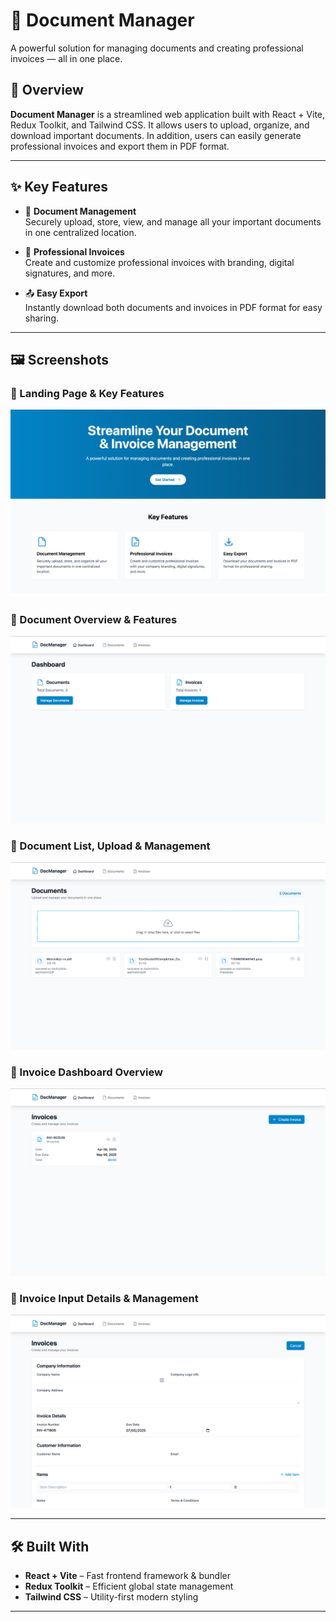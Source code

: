 # 📄 Document Manager

A powerful solution for managing documents and creating professional invoices — all in one place.

## 🚀 Overview

**Document Manager** is a streamlined web application built with React + Vite, Redux Toolkit, and Tailwind CSS. It allows users to upload, organize, and download important documents. In addition, users can easily generate professional invoices and export them in PDF format.

---

## ✨ Key Features

- 📁 **Document Management**  
  Securely upload, store, view, and manage all your important documents in one centralized location.

- 🧾 **Professional Invoices**  
  Create and customize professional invoices with branding, digital signatures, and more.

- 📤 **Easy Export**  
  Instantly download both documents and invoices in PDF format for easy sharing.

---

## 🖼 Screenshots

### 🔹 Landing Page & Key Features
![Landing](./public/images/landing-page.png)

### 🔹 Document Overview & Features
![Dashboard](./public/images/document-dashboard-overview.png)

### 🔹 Document List, Upload & Management
![Documents](./public/images/document-upload-mangement.png)

### 🔹 Invoice Dashboard Overview
![Invoice Dashboard](./public/images/invoice.png)

### 🔹 Invoice Input Details & Management
![Invoices](./public/images/invoice-input-details-management.png)

---

## 🛠 Built With

- **React + Vite** – Fast frontend framework & bundler
- **Redux Toolkit** – Efficient global state management
- **Tailwind CSS** – Utility-first modern styling

---